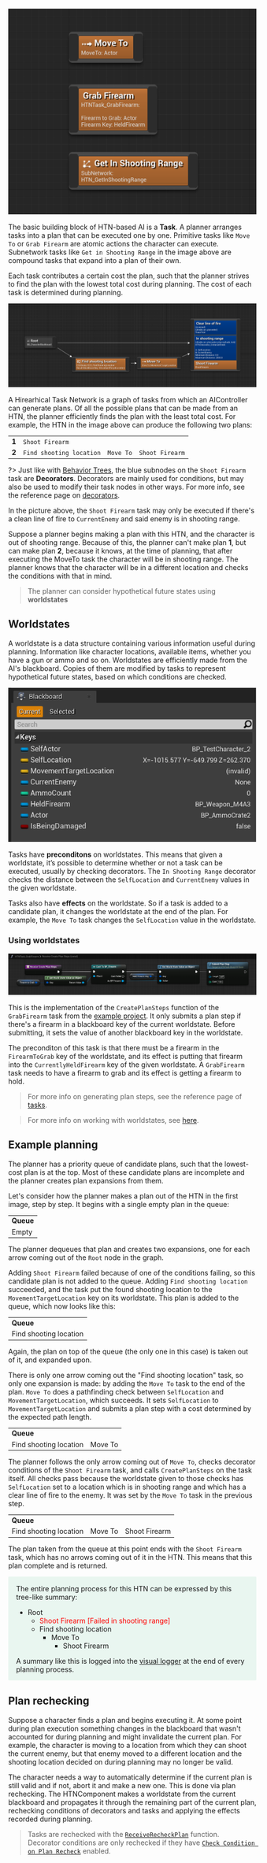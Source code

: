 ![Some tasks](_media/tasks.png ':size=400')

The basic building block of HTN-based AI is a **Task**. A planner arranges tasks into a plan that can be executed one by one. Primitive tasks like `Move To` or `Grab Firearm` are atomic actions the character can execute. Subnetwork tasks like `Get in Shooting Range` in the image above are compound tasks that expand into a plan of their own.

Each task contributes a certain cost the plan, such that the planner strives to find the plan with the lowest total cost during planning. The cost of each task is determined during planning.

![A simple Task Network](_media/simple_htn.png ':size=800')

A Hirearhical Task Network is a graph of tasks from which an AIController can generate plans. Of all the possible plans that can be made from an HTN, the planner efficiently finds the plan with the least total cost. For example, the HTN in the image above can produce the following two plans:

<table>
<tr>
    <td><b>1</b></td>
    <td><code>Shoot Firearm</code></td>
</tr>
<tr>
    <td><b>2</b></td>
    <td><code>Find shooting location</code></td>
    <td><code>Move To</code></td>
    <td><code>Shoot Firearm</code></td>
</tr>
</table>

?> Just like with [Behavior Trees](https://docs.unrealengine.com/en-US/Engine/ArtificialIntelligence/BehaviorTrees/BehaviorTreesOverview/index.html), the blue subnodes on the `Shoot Firearm` task are **Decorators**. Decorators are mainly used for conditions, but may also be used to modify their task nodes in other ways. For more info, see the reference page on [decorators](decorator.md). 

In the picture above, the `Shoot Firearm` task may only be executed if there's a clean line of fire to `CurrentEnemy` and said enemy is in shooting range.

Suppose a planner begins making a plan with this HTN, and the character is out of shooting range. Because of this, the planner can't make plan **1**, but can make plan **2**, because it knows, at the time of planning, that after executing the MoveTo task the character will be in shooting range. The planner knows that the character will be in a different location and checks the conditions with that in mind.   

> The planner can consider hypothetical future states using **worldstates**

## Worldstates

A worldstate is a data structure containing various information useful during planning. 
Information like character locations, available items, whether you have a gun or ammo and so on. 
Worldstates are efficiently made from the AI's blackboard. Copies of them are modified by tasks to represent hypothetical future states, based on which conditions are checked.

![Blackboard as worldstate](_media/blackboard.png ':size=600')

Tasks have **preconditons** on worldstates. 
This means that given a worldstate, it’s possible to determine whether or not a task can be executed, usually by checking decorators. The `In Shooting Range` decorator checks the distance between the `SelfLocation` and `CurrentEnemy` values in the given worldstate.

Tasks also have **effects** on the worldstate. So if a task is added to a candidate plan, it changes the worldstate at the end of the plan. 
For example, the `Move To` task changes the `SelfLocation` value in the worldstate.

### Using worldstates

![CreatePlanSteps of GrabFirearm](_media/grab_firearm_create_plan_steps.png ':size=1200')

This is the implementation of the `CreatePlanSteps` function of the `GrabFirearm` task from the [example project](https://github.com/maksmaisak/htn-example-project). It only submits a plan step if there's a firearm in a blackboard key of the current worldstate. Before submitting, it sets the value of another blackboard key in the worldstate. 

The preconditon of this task is that there must be a firearm in the `FirearmToGrab` key of the worldstate, and its effect is putting that firearm into the `CurrentlyHeldFirearm` key of the given worldstate. A `GrabFirearm` task needs to have a firearm to grab and its effect is getting a firearm to hold.

> For more info on generating plan steps, see the reference page of [tasks](task?id=planning).

> For more info on working with worldstates, see [here](manipulating-worldstates.md).

## Example planning

The planner has a priority queue of candidate plans, such that the lowest-cost plan is at the top. Most of these candidate plans are incomplete and the planner creates plan expansions from them.

Let's consider how the planner makes a plan out of the HTN in the first image, step by step. 
It begins with a single empty plan in the queue:

<table>
    <tr><td><b>Queue</b></td></tr>
    <tr><td>Empty</td></tr>
</table>

The planner dequeues that plan and creates two expansions, one for each arrow coming out of the `Root` node in the graph. 

Adding `Shoot Firearm` failed because of one of the conditions failing, so this candidate plan is not added to the queue. 
Adding `Find shooting location` succeeded, and the task put the found shooting location to the  `MovementTargetLocation` key on its worldstate. This plan is added to the queue, which now looks like this:

<table>
    <tr><td><b>Queue</b></td></tr>
    <tr><td>Find shooting location</td></tr>
</table>

Again, the plan on top of the queue (the only one in this case) is taken out of it, and expanded upon.

There is only one arrow coming out the "Find shooting location" task, so only one expansion is made: by adding the `Move To` task to the end of the plan.
`Move To` does a pathfinding check between `SelfLocation` and `MovementTargetLocation`, which succeeds. It sets `SelfLocation` to `MovementTargetLocation` and submits a plan step with a cost determined by the expected path length.

<table>
    <tr><td><b>Queue</b></td></tr>
    <tr>
        <td>Find shooting location</td>
        <td>Move To</td>
    </tr>
</table>

The planner follows the only arrow coming out of `Move To`, checks decorator conditions of the `Shoot Firearm` task, and calls `CreatePlanSteps` on the task itself. All checks pass because the worldstate given to those checks has `SelfLocation` set to a location which is in shooting range and which has a clear line of fire to the enemy. It was set by the `Move To` task in the previous step.

<table>
    <tr><td><b>Queue</b></td></tr>
    <tr>
        <td>Find shooting location</td>
        <td>Move To</td>
        <td>Shoot Firearm</td>
    </tr>
</table>

The plan taken from the queue at this point ends with the `Shoot Firearm` task, which has no arrows coming out of it in the HTN. This means that this plan complete and is returned.

<div style="background: rgba(66,185,131,.1); border-radius: 2px; padding: 1rem; padding-bottom: 0.1px;">
The entire planning process for this HTN can be expressed by this tree-like summary:

- Root
    - <span style="color: red;">Shoot Firearm [Failed in shooting range]</span>
    - Find shooting location
        - Move To
            - Shoot Firearm

A summary like this is logged into the [visual logger](vislog?id=logging-the-planning-process) at the end of every planning process.
</div>
            
## Plan rechecking

Suppose a character finds a plan and begins executing it. At some point during plan execution something changes in the blackboard that wasn't accounted for during planning and might invalidate the current plan. For example, the character is moving to a location from which they can shoot the current enemy, but that enemy moved to a different location and the shooting location decided on during planning may no longer be valid.

The character needs a way to automatically determine if the current plan is still valid and if not, abort it and make a new one. This is done via plan rechecking. The HTNComponent makes a worldstate from the current blackboard and propagates it through the remaining part of the current plan, rechecking conditions of decorators and tasks and applying the effects recorded during planning.

> Tasks are rechecked with the [`ReceiveRecheckPlan`](task?id=receiverecheckplan) function.
<br>Decorator conditions are only rechecked if they have [`Check Condition on Plan Recheck`](decorator?id=condition-check-time) enabled.
